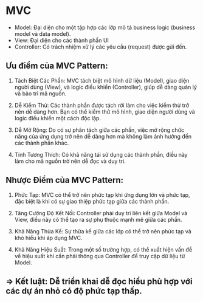 # MVC

- Model: Đại diện cho một tập hợp các lớp mô tả business logic (business model
  và data model).
- View: Đại diện cho các thành phần UI
- Controller: Có trách nhiệm xử lý các yêu cầu (request) được gửi đến.

## Ưu điểm của MVC Pattern:

1. Tách Biệt Các Phần:
   MVC tách biệt mô hình dữ liệu (Model), giao diện người dùng (View), và logic
   điều khiển (Controller), giúp dễ dàng quản lý và bảo trì mã nguồn.

2. Dễ Kiểm Thử:
   Các thành phần được tách rời làm cho việc kiểm thử trở nên dễ dàng hơn. Bạn
   có thể kiểm thử mô hình, giao diện người dùng và logic điều khiển một cách
   độc lập.

3. Dễ Mở Rộng:
   Do có sự phân tách giữa các phần, việc mở rộng chức năng của ứng dụng trở nên
   dễ dàng hơn mà không làm ảnh hưởng đến các thành phần khác.

4. Tính Tương Thích:
   Có khả năng tái sử dụng các thành phần, điều này làm cho mã nguồn trở nên dễ
   đọc và duy trì.

## Nhược Điểm của MVC Pattern:

1. Phức Tạp:
   MVC có thể trở nên phức tạp khi ứng dụng lớn và phức tạp, đặc biệt là khi có
   sự giao thiệp phức tạp giữa các thành phần.

2. Tăng Cường Độ Kết Nối:
   Controller phải duy trì liên kết giữa Model và View, điều này có thể tạo ra
   sự phụ thuộc mạnh mẽ giữa các phần.

3. Khả Năng Thừa Kế:
   Sự thừa kế giữa các lớp có thể trở nên phức tạp và khó hiểu khi áp dụng MVC.

4. Khả Năng Hiệu Suất:
   Trong một số trường hợp, có thể xuất hiện vấn đề về hiệu suất khi cần phải
   thông qua Controller để truy cập dữ liệu từ Model.


## => Kết luật: Dễ triển khai dễ đọc hiểu phù hợp với các dự án nhỏ có độ phức tạp thấp.